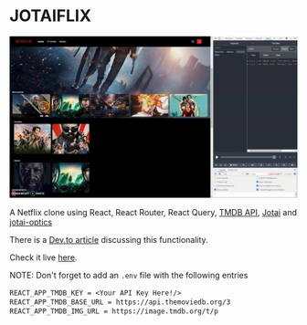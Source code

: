 # JOTAIFLIX
![alt text](https://raw.githubusercontent.com/c0d3t3k/joeflix/jotai-optics/JotaiOptics.gif)

A Netflix clone using React, React Router, React Query, [TMDB API](https://developers.themoviedb.org/4/getting-started/authorization), [Jotai](https://github.com/pmndrs/jotai) and [jotai-optics](https://github.com/merisbahti/jotai-optics)

There is a [Dev.to article](https://dev.to/c0d3t3k/jotai-now-with-optics-29ld) discussing this functionality.

Check it live [here](https://codesandbox.io/s/jotaiflix-optics-9qch0).

NOTE: Don't forget to add an `.env` file with the following entries

```
REACT_APP_TMDB_KEY = <Your API Key Here!/>
REACT_APP_TMDB_BASE_URL = https://api.themoviedb.org/3
REACT_APP_TMDB_IMG_URL = https://image.tmdb.org/t/p
```
